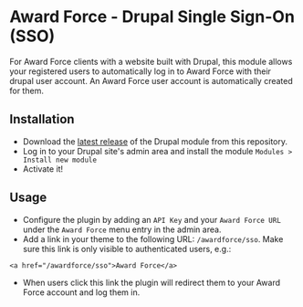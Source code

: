 # Award Force - Drupal Single Sign-On (SSO)

For Award Force clients with a website built with Drupal, this module allows your registered users to automatically log in to Award Force with their drupal user account. An Award Force user account is automatically created for them.

## Installation

- Download the [latest release](https://github.com/tectonic/sso-awardforce-drupal/releases) of the Drupal module from this repository.
- Log in to your Drupal site's admin area and install the module `Modules > Install new module`
- Activate it!

## Usage

- Configure the plugin by adding an `API Key` and your `Award Force URL` under the `Award Force` menu entry in the admin area.
- Add a link in your theme to the following URL: `/awardforce/sso`. Make sure this link is only visible to authenticated users, e.g.:

```
<a href="/awardforce/sso">Award Force</a>
```

- When users click this link the plugin will redirect them to your Award Force account and log them in.
